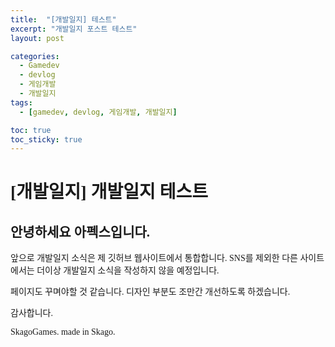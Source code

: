 ```yaml
---
title:  "[개발일지] 테스트"
excerpt: "개발일지 포스트 테스트"
layout: post

categories:
  - Gamedev
  - devlog
  - 게임개발
  - 개발일지
tags:
  - [gamedev, devlog, 게임개발, 개발일지]

toc: true
toc_sticky: true
---
```


<style type="text/css">
  @font-face {
      font-family: 'Polygothic';
      src: url('/srcs/fonts/Polygothic-Light.ttf') format('truetype');
  }

  body {
    font-family: 'Polygothic';
  }
</style>

# [개발일지] 개발일지 테스트

<h2>안녕하세요 아펙스입니다.</h2>

앞으로 개발일지 소식은 제 깃허브 웹사이트에서 통합합니다.
SNS를 제외한 다른 사이트에서는 더이상 개발일지 소식을 작성하지 않을 예정입니다.

페이지도 꾸며야할 것 같습니다.
디자인 부분도 조만간 개선하도록 하겠습니다.

감사합니다.

SkagoGames. made in Skago.

